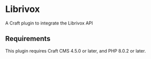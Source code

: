 # Librivox

A Craft plugin to integrate the Librivox API

## Requirements

This plugin requires Craft CMS 4.5.0 or later, and PHP 8.0.2 or later.

